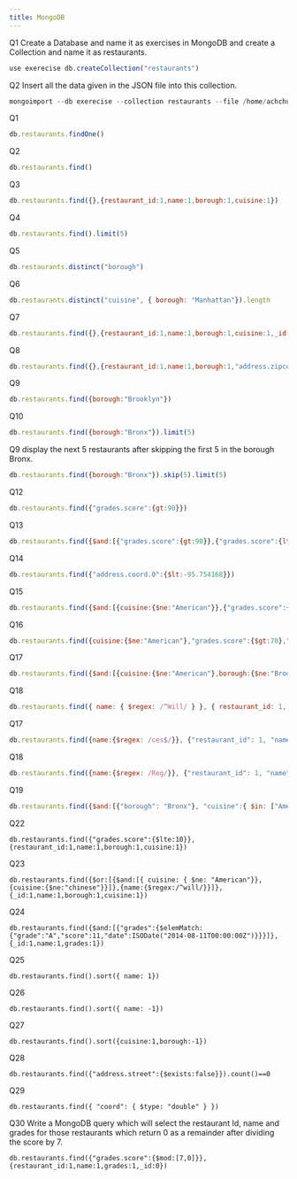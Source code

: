 ```yaml
---
title: MongoDB
---
```


Q1 Create a Database and name it as exercises in MongoDB and create a Collection and name it as restaurants.

```javascript
use exerecise db.createCollection("restaurants")
```

Q2 Insert all the data given in the JSON file into this collection.

```javascript
mongoimport --db exerecise --collection restaurants --file /home/achchu/Documents/Uki/project/MongoDBEx/restaurants.json
```
Q1
```javascript
db.restaurants.findOne()
```

Q2 
```javascript
db.restaurants.find()
```

Q3
```javascript
db.restaurants.find({},{restaurant_id:1,name:1,borough:1,cuisine:1})
```

Q4
```javascript
db.restaurants.find().limit(5)
```

Q5
```javascript
db.restaurants.distinct("borough")
```

Q6
```javascript
db.restaurants.distinct("cuisine", { borough: "Manhattan"}).length
```

Q7 
```javascript
db.restaurants.find({},{restaurant_id:1,name:1,borough:1,cuisine:1,_id:0})
```

Q8
```javascript
db.restaurants.find({},{restaurant_id:1,name:1,borough:1,"address.zipcode":1,_id:0})
```

Q9
```javascript
db.restaurants.find({borough:"Brooklyn"})
```

Q10
```javascript
db.restaurants.find({borough:"Bronx"}).limit(5)
```

Q9 display the next 5 restaurants after skipping the first 5 in the borough Bronx.

```javascript
db.restaurants.find({borough:"Bronx"}).skip(5).limit(5)
```

Q12 
```javascript
db.restaurants.find({"grades.score":{gt:90}})
```


Q13 
```javascript
db.restaurants.find({$and:[{"grades.score":{gt:90}},{"grades.score":{lt:100}}]})
```

Q14
```javascript
db.restaurants.find({"address.coord.0":{$lt:-95.754168}})
```

Q15 
```javascript
db.restaurants.find({$and:[{cuisine:{$ne:"American"}},{"grades.score":{$gt:70}},{"address.coord.0": { $lt: -65.754168 }}]})
```

Q16
```javascript
db.restaurants.find({cuisine:{$ne:"American"},"grades.score":{$gt:70},"address.coord.0": { $lt: -65.754168 }})
```

Q17 
```javascript
db.restaurants.find({$and:[{cuisine:{$ne:"American"},borough:{$ne:"Brooklyn"},"grades.grade":"A"}]}).sort({cuisine:-1})
```

Q18
```javascript
db.restaurants.find({ name: { $regex: /^Will/ } }, { restaurant_id: 1, name: 1, borough: 1, cuisine: 1, _id: 0 })
```

Q17
```javascript
db.restaurants.find({name:{$regex: /ces$/}}, {"restaurant_id": 1, "name": 1, "borough": 1, "cuisine": 1})
```

Q18 
```javascript
db.restaurants.find({name:{$regex: /Reg/}}, {"restaurant_id": 1, "name": 1, "borough": 1, "cuisine": 1})
```

Q19 
```javascript
db.restaurants.find({$and:[{"borough": "Bronx"}, "cuisine":{ $in: ["American", "Chinese"]}]})
```

Q22

```
db.restaurants.find({"grades.score":{$lte:10}},{restaurant_id:1,name:1,borough:1,cuisine:1})
```

Q23
```
db.restaurants.find({$or:[{$and:[{ cuisine: { $ne: "American"}},{cuisine:{$ne:"chinese"}}]},{name:{$regex:/^will/}}]},{_id:1,name:1,borough:1,cuisine:1})
```

Q24 
```
db.restaurants.find({$and:[{"grades":{$elemMatch:{"grade":"A","score":11,"date":ISODate("2014-08-11T00:00:00Z")}}}]},{_id:1,name:1,grades:1})
```

Q25
```
db.restaurants.find().sort({ name: 1})
```

Q26
```
db.restaurants.find().sort({ name: -1})
```

Q27 
```
db.restaurants.find().sort({cuisine:1,borough:-1})
```

Q28
```
db.restaurants.find({"address.street":{$exists:false}}).count()==0
```

Q29 
```
db.restaurants.find({ "coord": { $type: "double" } })
```

Q30 Write a MongoDB query which will select the restaurant Id, name and grades for those restaurants which return 0 as a remainder after dividing the score by 7.

```
db.restaurants.find({"grades.score":{$mod:[7,0]}},{restaurant_id:1,name:1,grades:1,_id:0})
```
